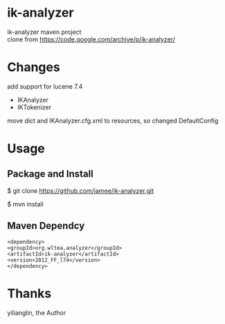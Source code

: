 # ik-analyzer
ik-analyzer maven project  
clone from https://code.google.com/archive/p/ik-analyzer/

# Changes
add support for lucene 7.4
- IKAnalyzer
- IKTokenizer

move dict and IKAnalyzer.cfg.xml to resources, so changed DefaultConfig

# Usage

## Package and Install

$ git clone https://github.com/jamee/ik-analyzer.git

$ mvn install

## Maven Dependcy
  ```
<dependency>
  <groupId>org.wltea.analyzer</groupId>
  <artifactId>ik-analyzer</artifactId>
  <version>2012_FF_l74</version>
</dependency>
```
# Thanks
yilianglin, the Author
